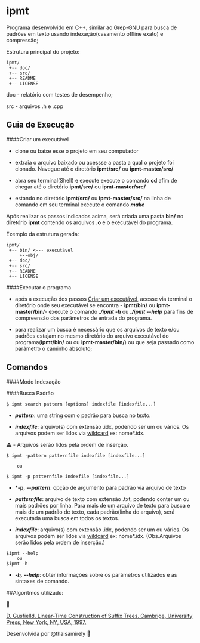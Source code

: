 # ipmt 

Programa desenvolvido em C++, similar ao [Grep-GNU](https://www.gnu.org/software/grep/) para busca de padrões em texto usando indexação(casamento offline exato) e compressão;

Estrutura principal do projeto:

```
ipmt/
 +-- doc/
 +-- src/
 +-- README
 +-- LICENSE
 ```

 doc -  relatório com testes de desempenho;
 
 src - arquivos .h e .cpp


## Guia de Execução

####Criar um executável

- clone ou baixe esse o projeto em seu computador

- extraia o arquivo baixado ou acessse a pasta a qual o projeto foi clonado. Navegue até o diretório **ipmt/src/** ou **ipmt-master/src/**

- abra seu terminal(Shell) e execute execute o comando **cd** afim de chegar até o diretório **ipmt/src/** ou **ipmt-master/src/**

- estando no diretório **ipmt/src/** ou **ipmt-master/src/** na linha de comando em seu terminal execute o comando ***make***

Após realizar os passos indicados acima, será criada uma pasta **bin/** no diretório **ipmt** contendo os arquivos **.o** e o executável do programa.

Exemplo da estrutura gerada:
```
ipmt/
 +-- bin/ <--- executável
     +--obj/
 +-- doc/
 +-- src/
 +-- README
 +-- LICENSE
 ```

####Executar o programa

- após a execução dos passos [Criar um executável](https://github.com/lab-experiments/ipmt/#criar-um-executável), acesse via terminal o diretório onde seu executável se encontra - **ipmt/bin/** ou **ipmt-master/bin/**- execute o comando ***./ipmt -h*** ou ***./ipmt --help*** para fins de compreensão dos parâmetros de entrada do programa.

- para realizar um busca é necessário que os arquivos  de texto e/ou padrões estajam no mesmo diretório do arquivo executável do programa(**ipmt/bin/** ou ou **ipmt-master/bin/**) ou que seja passado como parâmetro o caminho absoluto;


## Comandos

####Modo Indexação



####Busca Padrão

```
$ ipmt search pattern [options] indexfile [indexfile...]

```

-  ***pattern***: uma string com o padrão para busca no texto.

-  ***indexfile***: arquivo(s) com extensão .idx, podendo ser um ou vários. Os arquivos podem ser lidos via [wildcard](https://www.gnu.org/software/make/manual/html_node/Wildcard-Examples.html) ex: nome*.idx. 

:warning: - Arquivos serão lidos pela ordem de inserção.


```
$ ipmt -pattern patternfile indexfile [indexfile...]

    ou

$ ipmt -p patternfile indexfile [indexfile...]
```
-   ***-p**, ***--pattern***: opção de argumento para padrão via arquivo de texto

-   ***patternfile***: arquivo de texto com extensão .txt, podendo conter um ou mais padrões por linha.
Para mais de um arquivo de texto para busca e mais de um padrão de texto, cada padrão(linha do arquivo), será executada uma busca em todos os textos.

-  ***indexfile***: arquivo(s) com extensão .idx, podendo ser um ou vários. Os arquivos podem ser lidos via [wildcard](https://www.gnu.org/software/make/manual/html_node/Wildcard-Examples.html) ex: nome*.idx. (Obs.Arquivos serão lidos pela ordem de inserção.)


```
$ipmt --help
    ou
$ipmt -h
```
- ***-h, --help***: obter informações sobre os parâmetros utilizados e as sintaxes de comando.



##Algoritmos utilizado:

:construction:

[D. Gusfielld. Linear-Time Construction of Suffix Trees. Cambrige, University Press, New York, NY, USA, 1997.](http://web.stanford.edu/~mjkay/gusfield.pdf)

Desenvolvida por @thaisamirely :raising_hand:
